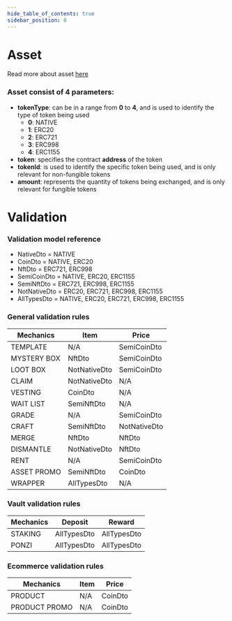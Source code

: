 ```yaml
---
hide_table_of_contents: true
sidebar_position: 8
---
```


# Asset

Read more about asset [here](/admin/miscellaneous/asset)

### Asset consist of 4 parameters:

- **tokenType**: can be in a range from **0** to **4**, and is used to identify the type of token being used
    - **0**: NATIVE
    - **1**: ERC20
    - **2**: ERC721
    - **3**: ERC998
    - **4**: ERC1155
- **token**:  specifies the contract **address** of the token
- **tokenId**: is used to identify the specific token being used, and is only relevant for non-fungible tokens
- **amount**: represents the quantity of tokens being exchanged, and is only relevant for fungible tokens

# Validation

### Validation model reference

- NativeDto = NATIVE
- CoinDto = NATIVE, ERC20
- NftDto = ERC721, ERC998
- SemiCoinDto = NATIVE, ERC20, ERC1155
- SemiNftDto = ERC721, ERC998, ERC1155
- NotNativeDto = ERC20, ERC721, ERC998, ERC1155
- AllTypesDto = NATIVE, ERC20, ERC721, ERC998, ERC1155

### General validation rules

| Mechanics   | Item          | Price        |
|-------------|---------------|--------------|
| TEMPLATE    | N/A           | SemiCoinDto  |
| MYSTERY BOX | NftDto        | SemiCoinDto  |
| LOOT BOX    | NotNativeDto  | SemiCoinDto  |
| CLAIM       | NotNativeDto  | N/A          |
| VESTING     | CoinDto       | N/A          |
| WAIT LIST   | SemiNftDto    | N/A          |
| GRADE       | N/A           | SemiCoinDto  |
| CRAFT       | SemiNftDto  ️ | NotNativeDto |
| MERGE       | NftDto ️      | NftDto       |
| DISMANTLE   | NotNativeDto  | NftDto       |
| RENT        | N/A           | SemiCoinDto  |
| ASSET PROMO | SemiNftDto    | CoinDto      |
| WRAPPER     | AllTypesDto   | N/A          |

### Vault validation rules

| Mechanics | Deposit      | Reward       |
|-----------|--------------|--------------|
| STAKING   | AllTypesDto  | AllTypesDto  |
| PONZI     | AllTypesDto  | AllTypesDto  |

### Ecommerce validation rules

| Mechanics     | Item          | Price     |
|---------------|---------------|-----------|
| PRODUCT       | N/A           | CoinDto   |
| PRODUCT PROMO | N/A           | CoinDto   |
